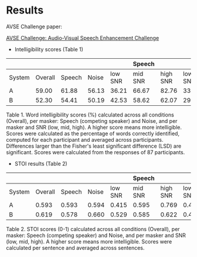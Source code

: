 # Results

AVSE Challenge paper:

[AVSE Challenge: Audio-Visual Speech Enhancement Challenge](https://www.research.ed.ac.uk/en/publications/avse-challenge-audio-visual-speech-enhancement-challenge)

* Intelligibility scores (Table 1)

|      |       |      |     |   |  Speech  |     |    | Noise   |     |
|--------|---------|--------|-------|---------|---------|----------|---------|---------|----------|
| System | Overall | Speech | Noise | low SNR | mid SNR | high SNR | low SNR | mid SNR | high SNR |
| A      | 59.00   | 61.88  | 56.13 | 36.21   | 66.67   | 82.76    | 33.33   | 56.90   | 78.16    |
| B      | 52.30   | 54.41  | 50.19 | 42.53   | 58.62   | 62.07    | 29.31   | 51.15   | 70.11    |

Table 1. Word intelligibility scores (\%) calculated across all conditions (Overall), per masker: Speech (competing speaker) and Noise, and per masker and SNR (low, mid, high). 
A higher score means more intelligible. 
Scores were calculated as the percentage of words correctly identified, computed for each participant and averaged across participants.
Differences larger than the Fisher's least significant difference (LSD) are significant. Scores were calculated from the responses of 87 participants.


* STOI results (Table 2)

|      |       |      |     |   |  Speech  |     |    | Noise   |     |
|--------|---------|--------|-------|---------|---------|----------|---------|---------|----------|
| System | Overall | Speech | Noise | low SNR | mid SNR | high SNR | low SNR | mid SNR | high SNR |
| A      | 0.593   | 0.593  | 0.594 | 0.415   | 0.595   | 0.769    | 0.420   | 0.597   | 0.764    |
| B      | 0.619   | 0.578  | 0.660 | 0.529   | 0.585   | 0.622    | 0.479   | 0.687   | 0.813    |

Table 2. STOI scores (0-1) calculated across all conditions (Overall), per masker: Speech (competing speaker)
and Noise, and per masker and SNR (low, mid, high). A higher score means more intelligible. Scores were
calculated per sentence and averaged across sentences.



